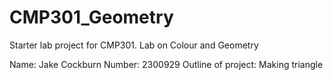 # CMP301_Geometry
Starter lab project for CMP301. Lab on Colour and Geometry

Name: 	Jake Cockburn
Number: 2300929
Outline of project: Making triangle
